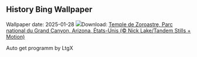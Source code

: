 ## History Bing Wallpaper
Wallpaper date: 2025-01-28
![](https://www.bing.com/th?id=OHR.CanyonSnow_FR-CA8930856554_UHD.jpg&w=1000)Download: [Temple de Zoroastre, Parc national du Grand Canyon, Arizona, États-Unis (© Nick Lake/Tandem Stills + Motion)](https://www.bing.com/th?id=OHR.CanyonSnow_FR-CA8930856554_UHD.jpg)

Auto get programm by LtgX
